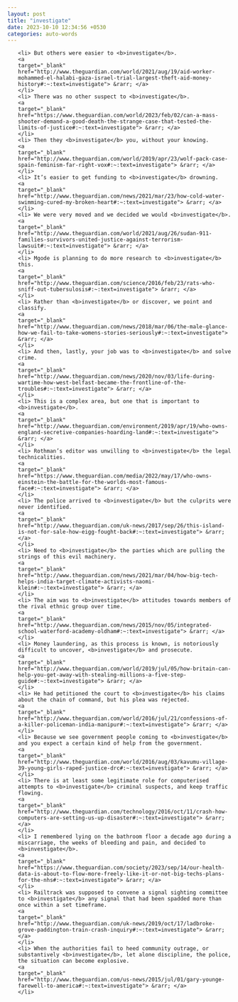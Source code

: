 ```yaml
---
layout: post
title: "investigate"
date: 2023-10-10 12:34:56 +0530
categories: auto-words
---
```

<ol>

    <li> But others were easier to <b>investigate</b>.
    <a 
    target="_blank" 
    href="http://www.theguardian.com/world/2021/aug/19/aid-worker-mohammed-el-halabi-gaza-israel-trial-largest-theft-aid-money-history#:~:text=investigate"> &rarr; </a>
    </li>
    <li> There was no other suspect to <b>investigate</b>.
    <a 
    target="_blank" 
    href="https://www.theguardian.com/world/2023/feb/02/can-a-mass-shooter-demand-a-good-death-the-strange-case-that-tested-the-limits-of-justice#:~:text=investigate"> &rarr; </a>
    </li>
    <li> Then they <b>investigate</b> you, without your knowing.
    <a 
    target="_blank" 
    href="http://www.theguardian.com/world/2019/apr/23/wolf-pack-case-spain-feminism-far-right-vox#:~:text=investigate"> &rarr; </a>
    </li>
    <li> It’s easier to get funding to <b>investigate</b> drowning.
    <a 
    target="_blank" 
    href="http://www.theguardian.com/news/2021/mar/23/how-cold-water-swimming-cured-my-broken-heart#:~:text=investigate"> &rarr; </a>
    </li>
    <li> We were very moved and we decided we would <b>investigate</b>.
    <a 
    target="_blank" 
    href="http://www.theguardian.com/world/2021/aug/26/sudan-911-families-survivors-united-justice-against-terrorism-lawsuit#:~:text=investigate"> &rarr; </a>
    </li>
    <li> Mgode is planning to do more research to <b>investigate</b> this.
    <a 
    target="_blank" 
    href="http://www.theguardian.com/science/2016/feb/23/rats-who-sniff-out-tubersulosis#:~:text=investigate"> &rarr; </a>
    </li>
    <li> Rather than <b>investigate</b> or discover, we point and classify.
    <a 
    target="_blank" 
    href="http://www.theguardian.com/news/2018/mar/06/the-male-glance-how-we-fail-to-take-womens-stories-seriously#:~:text=investigate"> &rarr; </a>
    </li>
    <li> And then, lastly, your job was to <b>investigate</b> and solve crime.
    <a 
    target="_blank" 
    href="http://www.theguardian.com/news/2020/nov/03/life-during-wartime-how-west-belfast-became-the-frontline-of-the-troubles#:~:text=investigate"> &rarr; </a>
    </li>
    <li> This is a complex area, but one that is important to <b>investigate</b>.
    <a 
    target="_blank" 
    href="http://www.theguardian.com/environment/2019/apr/19/who-owns-england-secretive-companies-hoarding-land#:~:text=investigate"> &rarr; </a>
    </li>
    <li> Rothman’s editor was unwilling to <b>investigate</b> the legal technicalities.
    <a 
    target="_blank" 
    href="https://www.theguardian.com/media/2022/may/17/who-owns-einstein-the-battle-for-the-worlds-most-famous-face#:~:text=investigate"> &rarr; </a>
    </li>
    <li> The police arrived to <b>investigate</b> but the culprits were never identified.
    <a 
    target="_blank" 
    href="http://www.theguardian.com/uk-news/2017/sep/26/this-island-is-not-for-sale-how-eigg-fought-back#:~:text=investigate"> &rarr; </a>
    </li>
    <li> Need to <b>investigate</b> the parties which are pulling the strings of this evil machinery.
    <a 
    target="_blank" 
    href="http://www.theguardian.com/news/2021/mar/04/how-big-tech-helps-india-target-climate-activists-naomi-klein#:~:text=investigate"> &rarr; </a>
    </li>
    <li> The aim was to <b>investigate</b> attitudes towards members of the rival ethnic group over time.
    <a 
    target="_blank" 
    href="http://www.theguardian.com/news/2015/nov/05/integrated-school-waterford-academy-oldham#:~:text=investigate"> &rarr; </a>
    </li>
    <li> Money laundering, as this process is known, is notoriously difficult to uncover, <b>investigate</b> and prosecute.
    <a 
    target="_blank" 
    href="http://www.theguardian.com/world/2019/jul/05/how-britain-can-help-you-get-away-with-stealing-millions-a-five-step-guide#:~:text=investigate"> &rarr; </a>
    </li>
    <li> He had petitioned the court to <b>investigate</b> his claims about the chain of command, but his plea was rejected.
    <a 
    target="_blank" 
    href="http://www.theguardian.com/world/2016/jul/21/confessions-of-a-killer-policeman-india-manipur#:~:text=investigate"> &rarr; </a>
    </li>
    <li> Because we see government people coming to <b>investigate</b> and you expect a certain kind of help from the government.
    <a 
    target="_blank" 
    href="http://www.theguardian.com/world/2016/aug/03/kavumu-village-39-young-girls-raped-justice-drc#:~:text=investigate"> &rarr; </a>
    </li>
    <li> There is at least some legitimate role for computerised attempts to <b>investigate</b> criminal suspects, and keep traffic flowing.
    <a 
    target="_blank" 
    href="http://www.theguardian.com/technology/2016/oct/11/crash-how-computers-are-setting-us-up-disaster#:~:text=investigate"> &rarr; </a>
    </li>
    <li> I remembered lying on the bathroom floor a decade ago during a miscarriage, the weeks of bleeding and pain, and decided to <b>investigate</b>.
    <a 
    target="_blank" 
    href="https://www.theguardian.com/society/2023/sep/14/our-health-data-is-about-to-flow-more-freely-like-it-or-not-big-techs-plans-for-the-nhs#:~:text=investigate"> &rarr; </a>
    </li>
    <li> Railtrack was supposed to convene a signal sighting committee to <b>investigate</b> any signal that had been spadded more than once within a set timeframe.
    <a 
    target="_blank" 
    href="http://www.theguardian.com/uk-news/2019/oct/17/ladbroke-grove-paddington-train-crash-inquiry#:~:text=investigate"> &rarr; </a>
    </li>
    <li> When the authorities fail to heed community outrage, or substantively <b>investigate</b>, let alone discipline, the police, the situation can become explosive.
    <a 
    target="_blank" 
    href="http://www.theguardian.com/us-news/2015/jul/01/gary-younge-farewell-to-america#:~:text=investigate"> &rarr; </a>
    </li>